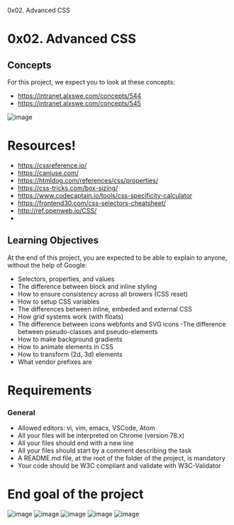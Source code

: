  0x02. Advanced CSS

# 0x02. Advanced CSS

## Concepts
For this project, we expect you to look at these concepts:

- https://intranet.alxswe.com/concepts/544
- https://intranet.alxswe.com/concepts/545

![image](https://user-images.githubusercontent.com/106770765/237026839-eea51fe9-04c7-4762-820c-4d11f7382be7.png)

# Resources!
- https://cssreference.io/
- https://caniuse.com/
- https://htmldog.com/references/css/properties/
- https://css-tricks.com/box-sizing/
- https://www.codecaptain.io/tools/css-specificity-calculator
- https://frontend30.com/css-selectors-cheatsheet/
- http://ref.openweb.io/CSS/
- 
## Learning Objectives
At the end of this project, you are expected to be able to explain to anyone, without the help of Google:
- Selectors, properties, and values
- The difference between block and inline styling
- How to ensure consistency across all browers (CSS reset)
- How to setup CSS variables
- The differences between inline, embeded and external CSS
- How grid systems work (with floats)
- The difference between icons webfonts and SVG icons
-The difference between pseudo-classes and pseudo-elements
- How to make background gradients
- How to animate elements in CSS
- How to transform (2d, 3d) elements
- What vendor prefixes are
# Requirements
### General
- Allowed editors: vi, vim, emacs, VSCode, Atom
- All your files will be interpreted on Chrome (version 78.x)
- All your files should end with a new line
- All your files should start by a comment describing the task
- A README.md file, at the root of the folder of the project, is mandatory
- Your code should be W3C compliant and validate with W3C-Validator
# End goal of the project
![image](https://user-images.githubusercontent.com/106770765/237036991-9133b5be-bfd7-4e9a-9d02-f3d1959e06ac.png)
![image](https://user-images.githubusercontent.com/106770765/237037105-d67fd47a-d2ac-4b3b-81c3-c1cf425a7c69.png)
![image](https://user-images.githubusercontent.com/106770765/237037208-accc3d96-8358-445d-8c10-d4cf8040c017.png)
![image](https://user-images.githubusercontent.com/106770765/237037351-14d2d49e-9c43-402a-badd-e1f87c1bd618.png)
![image](https://user-images.githubusercontent.com/106770765/237037377-09c122f5-155f-4941-aaf1-98514972267f.png)



